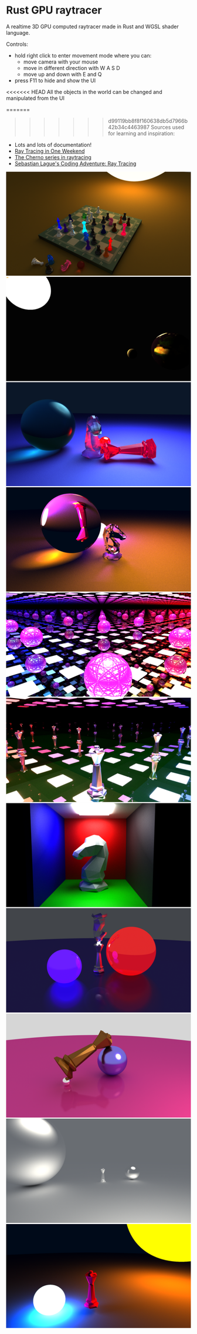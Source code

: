 # Rust GPU raytracer

A realtime 3D GPU computed raytracer made in Rust and WGSL shader language.

Controls:
- hold right click to enter movement mode where you can:
  - move camera with your mouse
  - move in different direction with W A S D
  - move up and down with E and Q
- press F11 to hide and show the UI

<<<<<<< HEAD
All the objects in the world can be changed and manipulated from the UI

=======
>>>>>>> d99119bb8f8f160638db5d7966b42b34c4463987
Sources used for learning and inspiration:
- Lots and lots of documentation!
- [Ray Tracing in One Weekend](https://raytracing.github.io/)
- [The Cherno series in raytracing](https://www.youtube.com/watch?v=gfW1Fhd9u9Q&list=PLlrATfBNZ98edc5GshdBtREv5asFW3yXl)
- [Sebastian Lague's Coding Adventure: Ray Tracing](https://www.youtube.com/watch?v=Qz0KTGYJtUk)


![Ray tracer example 11](./Rendered_images/Raytracing_example11.png)
![Ray tracer example 10](./Rendered_images/Raytracing_example10.png)
![Ray tracer example 9](./Rendered_images/Raytracing_example9.png)
![Ray tracer example 8](./Rendered_images/Raytracing_example8.png)
![Ray tracer example 7](./Rendered_images/Raytracing_example7.png)
![Ray tracer example 6](./Rendered_images/Raytracing_example6.png)
![Ray tracer example 5](./Rendered_images/Raytracing_example5.png)
![Ray tracer example 4](./Rendered_images/Raytracing_example4.png)
![Ray tracer example 3](./Rendered_images/Raytracing_example3.png)
![Ray tracer example 2](./Rendered_images/Raytracing_example2.png)
![Ray tracer example 1](./Rendered_images/Raytracing_example.png)
